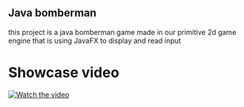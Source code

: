 ## Java bomberman

this project is a java bomberman game made in our primitive 2d game engine that is using JavaFX to display and read input

# Showcase video

[![Watch the video](https://img.youtube.com/vi/tLtUpb-8RKQ/0.jpg)](https://www.youtube.com/watch?v=tLtUpb-8RKQ)
 
